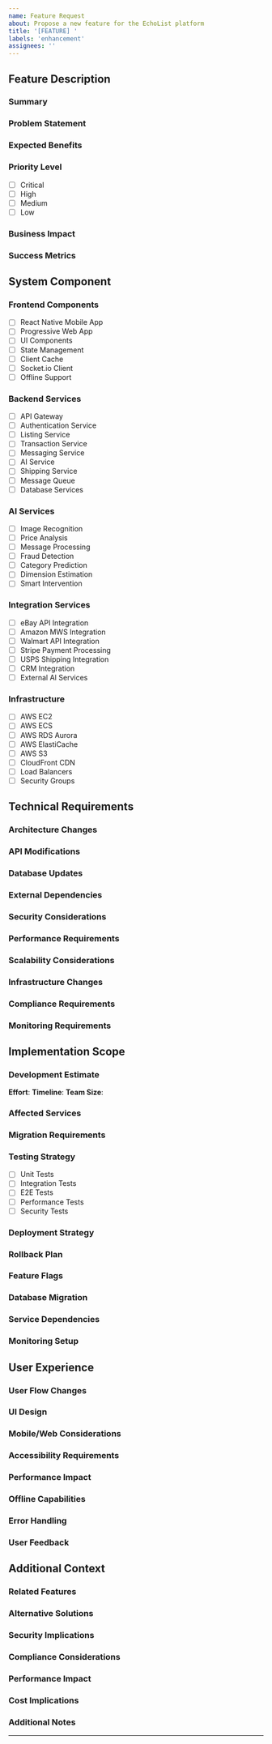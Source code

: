 ```yaml
---
name: Feature Request
about: Propose a new feature for the EchoList platform
title: '[FEATURE] '
labels: 'enhancement'
assignees: ''
---
```


## Feature Description
### Summary
<!-- Provide a clear and concise description of the proposed feature -->

### Problem Statement
<!-- Describe the problem this feature solves -->

### Expected Benefits
<!-- List the expected benefits and value proposition -->

### Priority Level
- [ ] Critical
- [ ] High
- [ ] Medium
- [ ] Low

### Business Impact
<!-- Describe the business impact and ROI -->

### Success Metrics
<!-- Define measurable success criteria -->

## System Component
<!-- Select all affected components -->

### Frontend Components
- [ ] React Native Mobile App
- [ ] Progressive Web App
- [ ] UI Components
- [ ] State Management
- [ ] Client Cache
- [ ] Socket.io Client
- [ ] Offline Support

### Backend Services
- [ ] API Gateway
- [ ] Authentication Service
- [ ] Listing Service
- [ ] Transaction Service
- [ ] Messaging Service
- [ ] AI Service
- [ ] Shipping Service
- [ ] Message Queue
- [ ] Database Services

### AI Services
- [ ] Image Recognition
- [ ] Price Analysis
- [ ] Message Processing
- [ ] Fraud Detection
- [ ] Category Prediction
- [ ] Dimension Estimation
- [ ] Smart Intervention

### Integration Services
- [ ] eBay API Integration
- [ ] Amazon MWS Integration
- [ ] Walmart API Integration
- [ ] Stripe Payment Processing
- [ ] USPS Shipping Integration
- [ ] CRM Integration
- [ ] External AI Services

### Infrastructure
- [ ] AWS EC2
- [ ] AWS ECS
- [ ] AWS RDS Aurora
- [ ] AWS ElastiCache
- [ ] AWS S3
- [ ] CloudFront CDN
- [ ] Load Balancers
- [ ] Security Groups

## Technical Requirements

### Architecture Changes
<!-- Describe required architecture modifications -->

### API Modifications
<!-- List API changes or additions needed -->

### Database Updates
<!-- Specify schema changes or new models -->

### External Dependencies
<!-- List new external service dependencies -->

### Security Considerations
<!-- Detail security requirements and implications -->

### Performance Requirements
<!-- Specify performance criteria and SLAs -->

### Scalability Considerations
<!-- Describe scalability requirements -->

### Infrastructure Changes
<!-- List required infrastructure modifications -->

### Compliance Requirements
<!-- Specify regulatory compliance needs -->

### Monitoring Requirements
<!-- Detail monitoring and alerting needs -->

## Implementation Scope

### Development Estimate
<!-- Provide time and resource estimates -->

**Effort**: 
**Timeline**: 
**Team Size**: 

### Affected Services
<!-- List all affected services and components -->

### Migration Requirements
<!-- Detail any migration needs -->

### Testing Strategy
- [ ] Unit Tests
- [ ] Integration Tests
- [ ] E2E Tests
- [ ] Performance Tests
- [ ] Security Tests

### Deployment Strategy
<!-- Describe deployment approach -->

### Rollback Plan
<!-- Detail rollback procedures -->

### Feature Flags
<!-- List required feature flags -->

### Database Migration
<!-- Specify database migration plan -->

### Service Dependencies
<!-- Order of service deployment -->

### Monitoring Setup
<!-- Describe monitoring implementation -->

## User Experience
<!-- Optional: Complete if UI/UX changes are involved -->

### User Flow Changes
<!-- Describe changes to user flows -->

### UI Design
<!-- Attach mockups or wireframes if available -->

### Mobile/Web Considerations
<!-- Detail platform-specific requirements -->

### Accessibility Requirements
<!-- List accessibility considerations -->

### Performance Impact
<!-- Describe UX performance implications -->

### Offline Capabilities
<!-- Specify offline functionality needs -->

### Error Handling
<!-- Detail error scenarios and handling -->

### User Feedback
<!-- Describe feedback collection methods -->

## Additional Context

### Related Features
<!-- List related features or dependencies -->

### Alternative Solutions
<!-- Describe alternative approaches considered -->

### Security Implications
<!-- Detail security impact -->

### Compliance Considerations
<!-- List compliance implications -->

### Performance Impact
<!-- Describe system performance impact -->

### Cost Implications
<!-- Detail implementation and running costs -->

### Additional Notes
<!-- Any other relevant information -->

---
<!-- 
Validation Checklist:
- Feature Description must include clear summary, business value, and success metrics
- At least one System Component must be selected
- Technical Requirements must specify implementation details
- Implementation Scope must include effort estimate and strategy
-->